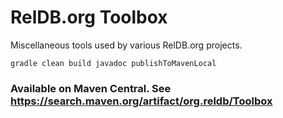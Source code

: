 RelDB.org Toolbox
=================

Miscellaneous tools used by various RelDB.org projects.

```
gradle clean build javadoc publishToMavenLocal
```

### Available on Maven Central. See https://search.maven.org/artifact/org.reldb/Toolbox ###
